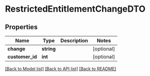 # RestrictedEntitlementChangeDTO

## Properties
Name | Type | Description | Notes
------------ | ------------- | ------------- | -------------
**change** | **string** |  | [optional] 
**customer_id** | **int** |  | [optional] 

[[Back to Model list]](../../README.md#documentation-for-models) [[Back to API list]](../../README.md#documentation-for-api-endpoints) [[Back to README]](../../README.md)

